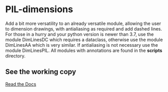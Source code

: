 # PIL-dimensions

Add a bit more versatility to an already versatile module, allowing the user to dimension drawings, with antialiasing as required and add dashed lines.
For those in a hurry and your python version is newer than 3.7, use the module DimLinesDC which requires a dataclass, otherwise use the module
DimLinesAA which is very similar. If antialiasing is not necessary use the module DimLinesPIL. All modules with annotations are found in the **scripts** directory.

## See the working copy

[Read the Docs](https://pil-dimensions.readthedocs.io/en/latest/index.html)
